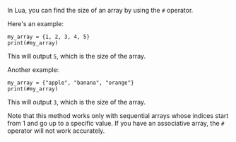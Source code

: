 In Lua, you can find the size of an array by using the `#` operator.

Here's an example:

```
my_array = {1, 2, 3, 4, 5}
print(#my_array)
```

This will output `5`, which is the size of the array.

Another example:

```
my_array = {"apple", "banana", "orange"}
print(#my_array)
```

This will output `3`, which is the size of the array. 

Note that this method works only with sequential arrays whose indices start from 1 and go up to a specific value. If you have an associative array, the `#` operator will not work accurately.
